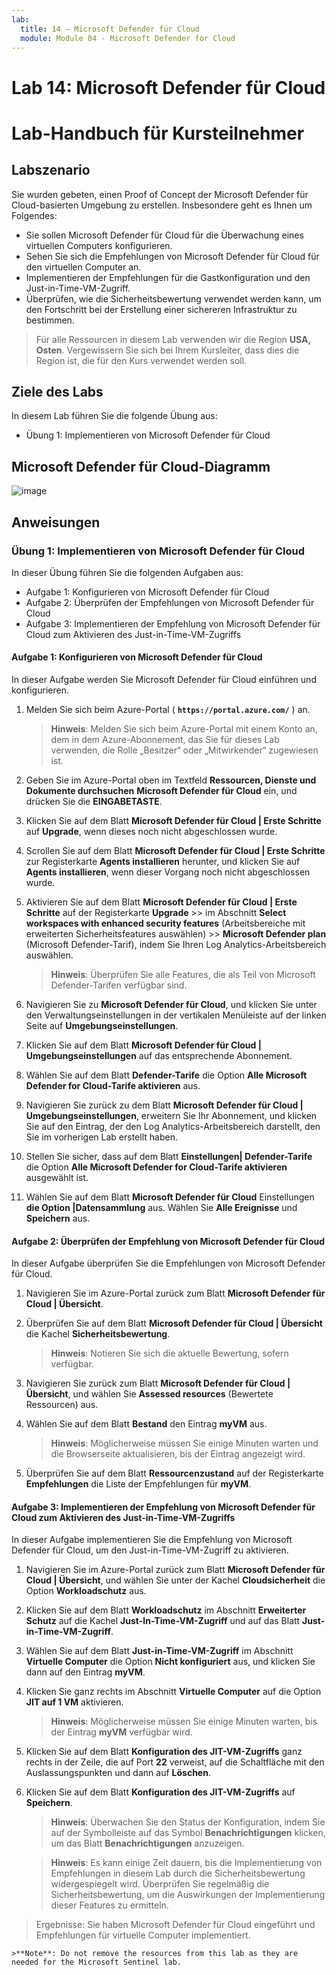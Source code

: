 ```yaml
---
lab:
  title: 14 – Microsoft Defender für Cloud
  module: Module 04 - Microsoft Defender for Cloud
---
```


# <a name="lab-14-microsoft-defender-for-cloud"></a>Lab 14: Microsoft Defender für Cloud
# <a name="student-lab-manual"></a>Lab-Handbuch für Kursteilnehmer

## <a name="lab-scenario"></a>Labszenario

Sie wurden gebeten, einen Proof of Concept der Microsoft Defender für Cloud-basierten Umgebung zu erstellen. Insbesondere geht es Ihnen um Folgendes:

- Sie sollen Microsoft Defender für Cloud für die Überwachung eines virtuellen Computers konfigurieren.
- Sehen Sie sich die Empfehlungen von Microsoft Defender für Cloud für den virtuellen Computer an.
- Implementieren der Empfehlungen für die Gastkonfiguration und den Just-in-Time-VM-Zugriff. 
- Überprüfen, wie die Sicherheitsbewertung verwendet werden kann, um den Fortschritt bei der Erstellung einer sichereren Infrastruktur zu bestimmen.

> Für alle Ressourcen in diesem Lab verwenden wir die Region **USA, Osten**. Vergewissern Sie sich bei Ihrem Kursleiter, dass dies die Region ist, die für den Kurs verwendet werden soll. 

## <a name="lab-objectives"></a>Ziele des Labs

In diesem Lab führen Sie die folgende Übung aus:

- Übung 1: Implementieren von Microsoft Defender für Cloud

## <a name="microsoft-defender-for-cloud-diagram"></a>Microsoft Defender für Cloud-Diagramm

![image](https://user-images.githubusercontent.com/91347931/157537800-94a64b6e-026c-41b2-970e-f8554ce1e0ab.png)

## <a name="instructions"></a>Anweisungen

### <a name="exercise-1-implement-microsoft-defender-for-cloud"></a>Übung 1: Implementieren von Microsoft Defender für Cloud

In dieser Übung führen Sie die folgenden Aufgaben aus:

- Aufgabe 1: Konfigurieren von Microsoft Defender für Cloud
- Aufgabe 2: Überprüfen der Empfehlungen von Microsoft Defender für Cloud
- Aufgabe 3: Implementieren der Empfehlung von Microsoft Defender für Cloud zum Aktivieren des Just-in-Time-VM-Zugriffs

#### <a name="task-1-configure-microsoft-defender-for-cloud"></a>Aufgabe 1: Konfigurieren von Microsoft Defender für Cloud

In dieser Aufgabe werden Sie Microsoft Defender für Cloud einführen und konfigurieren.

1. Melden Sie sich beim Azure-Portal ( **`https://portal.azure.com/`** ) an.

    >**Hinweis**: Melden Sie sich beim Azure-Portal mit einem Konto an, dem in dem Azure-Abonnement, das Sie für dieses Lab verwenden, die Rolle „Besitzer“ oder „Mitwirkender“ zugewiesen ist.

2. Geben Sie im Azure-Portal oben im Textfeld **Ressourcen, Dienste und Dokumente durchsuchen** **Microsoft Defender für Cloud** ein, und drücken Sie die **EINGABETASTE**.

3. Klicken Sie auf dem Blatt **Microsoft Defender für Cloud \| Erste Schritte** auf **Upgrade**, wenn dieses noch nicht abgeschlossen wurde.
     
4. Scrollen Sie auf dem Blatt **Microsoft Defender für Cloud \| Erste Schritte** zur Registerkarte **Agents installieren** herunter, und klicken Sie auf **Agents installieren**, wenn dieser Vorgang noch nicht abgeschlossen wurde.

5. Aktivieren Sie auf dem Blatt **Microsoft Defender für Cloud \| Erste Schritte** auf der Registerkarte **Upgrade** >> im Abschnitt **Select workspaces with enhanced security features** (Arbeitsbereiche mit erweiterten Sicherheitsfeatures auswählen) >> **Microsoft Defender plan** (Microsoft Defender-Tarif), indem Sie Ihren Log Analytics-Arbeitsbereich auswählen. 

    >**Hinweis**: Überprüfen Sie alle Features, die als Teil von Microsoft Defender-Tarifen verfügbar sind. 

6. Navigieren Sie zu **Microsoft Defender für Cloud**, und klicken Sie unter den Verwaltungseinstellungen in der vertikalen Menüleiste auf der linken Seite auf **Umgebungseinstellungen**.

7. Klicken Sie auf dem Blatt **Microsoft Defender für Cloud \| Umgebungseinstellungen** auf das entsprechende Abonnement. 

8. Wählen Sie auf dem Blatt **Defender-Tarife** die Option **Alle Microsoft Defender for Cloud-Tarife aktivieren** aus.

9. Navigieren Sie zurück zu dem Blatt **Microsoft Defender für Cloud \| Umgebungseinstellungen**, erweitern Sie Ihr Abonnement, und klicken Sie auf den Eintrag, der den Log Analytics-Arbeitsbereich darstellt, den Sie im vorherigen Lab erstellt haben.

10. Stellen Sie sicher, dass auf dem Blatt **Einstellungen\| Defender-Tarife** die Option **Alle Microsoft Defender for Cloud-Tarife aktivieren** ausgewählt ist.

11. Wählen Sie auf dem Blatt **Microsoft Defender für Cloud**  Einstellungen **die Option \|Datensammlung** aus. Wählen Sie **Alle Ereignisse** und **Speichern** aus.

#### <a name="task-2-review-the-microsoft-defender-for-cloud-recommendation"></a>Aufgabe 2: Überprüfen der Empfehlung von Microsoft Defender für Cloud

In dieser Aufgabe überprüfen Sie die Empfehlungen von Microsoft Defender für Cloud. 

1. Navigieren Sie im Azure-Portal zurück zum Blatt **Microsoft Defender für Cloud \| Übersicht**. 

2. Überprüfen Sie auf dem Blatt **Microsoft Defender für Cloud \| Übersicht** die Kachel **Sicherheitsbewertung**.

    >**Hinweis**: Notieren Sie sich die aktuelle Bewertung, sofern verfügbar.

3. Navigieren Sie zurück zum Blatt **Microsoft Defender für Cloud \| Übersicht**, und wählen Sie **Assessed resources** (Bewertete Ressourcen) aus.

4. Wählen Sie auf dem Blatt **Bestand** den Eintrag **myVM** aus.

    >**Hinweis**: Möglicherweise müssen Sie einige Minuten warten und die Browserseite aktualisieren, bis der Eintrag angezeigt wird.
    
5. Überprüfen Sie auf dem Blatt **Ressourcenzustand** auf der Registerkarte **Empfehlungen** die Liste der Empfehlungen für **myVM**.

#### <a name="task-3-implement-the-microsoft-defender-for-cloud-recommendation-to-enable-just-in-time-vm-access"></a>Aufgabe 3: Implementieren der Empfehlung von Microsoft Defender für Cloud zum Aktivieren des Just-in-Time-VM-Zugriffs

In dieser Aufgabe implementieren Sie die Empfehlung von Microsoft Defender für Cloud, um den Just-in-Time-VM-Zugriff zu aktivieren. 

1. Navigieren Sie im Azure-Portal zurück zum Blatt **Microsoft Defender für Cloud | Übersicht**, und wählen Sie unter der Kachel **Cloudsicherheit** die Option **Workloadschutz** aus.

2. Klicken Sie auf dem Blatt **Workloadschutz** im Abschnitt **Erweiterter Schutz** auf die Kachel **Just-In-Time-VM-Zugriff** und auf das Blatt **Just-in-Time-VM-Zugriff**.

3. Wählen Sie auf dem Blatt **Just-in-Time-VM-Zugriff** im Abschnitt **Virtuelle Computer** die Option **Nicht konfiguriert** aus, und klicken Sie dann auf den Eintrag **myVM**.

4. Klicken Sie ganz rechts im Abschnitt **Virtuelle Computer** auf die Option **JIT auf 1 VM** aktivieren.

    >**Hinweis**: Möglicherweise müssen Sie einige Minuten warten, bis der Eintrag **myVM** verfügbar wird.

5. Klicken Sie auf dem Blatt **Konfiguration des JIT-VM-Zugriffs** ganz rechts in der Zeile, die auf Port **22** verweist, auf die Schaltfläche mit den Auslassungspunkten und dann auf **Löschen**.

6. Klicken Sie auf dem Blatt **Konfiguration des JIT-VM-Zugriffs** auf **Speichern**.

    >**Hinweis**: Überwachen Sie den Status der Konfiguration, indem Sie auf der Symbolleiste auf das Symbol **Benachrichtigungen** klicken, um das Blatt **Benachrichtigungen** anzuzeigen. 

    >**Hinweis**: Es kann einige Zeit dauern, bis die Implementierung von Empfehlungen in diesem Lab durch die Sicherheitsbewertung widergespiegelt wird. Überprüfen Sie regelmäßig die Sicherheitsbewertung, um die Auswirkungen der Implementierung dieser Features zu ermitteln. 

> Ergebnisse: Sie haben Microsoft Defender für Cloud eingeführt und Empfehlungen für virtuelle Computer implementiert. 

    >**Note**: Do not remove the resources from this lab as they are needed for the Microsoft Sentinel lab.
